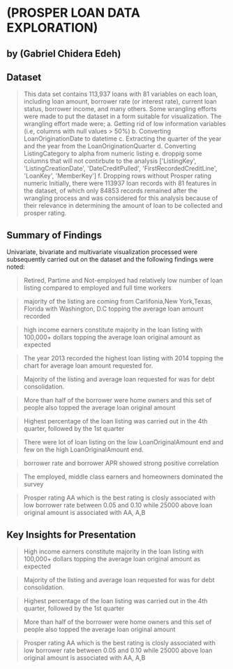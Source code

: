 # (PROSPER LOAN DATA EXPLORATION)
## by (Gabriel Chidera Edeh)


## Dataset

> This data set contains 113,937 loans with 81 variables on each loan, including loan amount, borrower rate (or interest rate), current loan status, borrower income, and many others. Some wrangling efforts were made to put the dataset in a form suitable for visualization. The wrangling effort made were;
a. Getting rid of low information variables (i.e, columns with null values > 50%)
b. Converting LoanOriginationDate to datetime
c. Extracting the quarter of the year and the year from the LoanOriginationQuarter
d. Converting ListingCategory to alpha from numeric listing
e. droppig some columns that will not contirbute to the analysis ['ListingKey', 'ListingCreationDate', 'DateCreditPulled', 'FirstRecordedCreditLine', 'LoanKey', 'MemberKey']
f. Dropping rows without Prosper rating numeric
 Initially, there were 113937 loan records with 81 features in the dataset, of which only 84853 records remained after the wrangling process and was considered for this analysis because of their relevance in determining the amount of loan to be collected and prosper rating.


## Summary of Findings
Univariate, bivariate and multivariate visualization processed were subsequently carried out on the dataset and the following findings were noted:

> Retired, Partime and Not-employed had relatively low number of loan listing compared to employed and full time workers

> majority of the listing are coming from Carlifonia,New York,Texas, Florida with Washington, D.C topping the average loan amount recorded

> high income earners constitute majority in the loan listing with 100,000+ dollars topping the average loan original amount as expected

> The year 2013 recorded the highest loan listing with 2014 topping the chart for average loan amount requested for.

> Majority of the listing and average loan requested for was for debt consolidation.

> More than half of the borrower were home owners and this set of people also topped the average loan original amount

> Highest percentage of the loan listing was carried out in the 4th quarter, followed by the 1st quarter

> There were lot of loan listing on the low LoanOriginalAmount end and few on the high LoanOriginalAmount end.

> borrower rate and borrower APR showed strong positive correlation

>The employed, middle class earners and homeowners dominated the survey

>Prosper rating AA which is the best rating is closly associated with low borrower rate between 0.05 and 0.10 while 25000 above loan original amount is associated with AA, A,B


## Key Insights for Presentation

> High income earners constitute majority in the loan listing with 100,000+ dollars topping the average loan original amount as expected

> Majority of the listing and average loan requested for was for debt consolidation.

> Highest percentage of the loan listing was carried out in the 4th quarter, followed by the 1st quarter

> More than half of the borrower were home owners and this set of people also topped the average loan original amount

>Prosper rating AA which is the best rating is closly associated with low borrower rate between 0.05 and 0.10 while 25000 above loan original amount is associated with AA, A,B